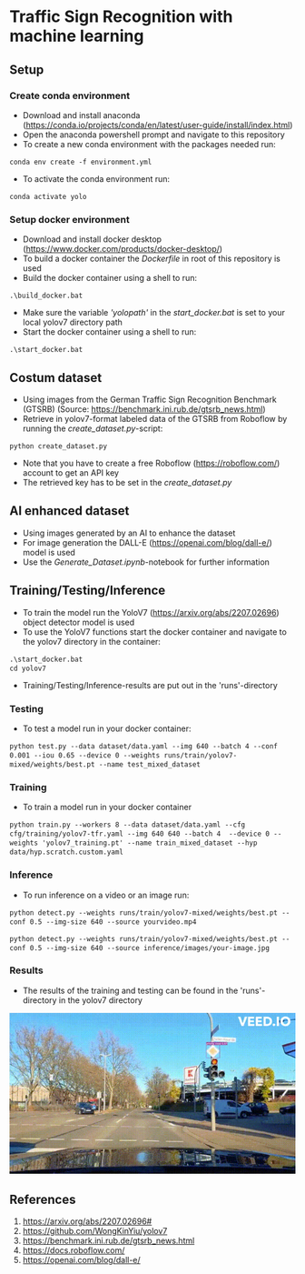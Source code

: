 # Traffic Sign Recognition with machine learning

## Setup
### Create conda environment
- Download and install anaconda (https://conda.io/projects/conda/en/latest/user-guide/install/index.html)
- Open the anaconda powershell prompt and navigate to this repository
- To create a new conda environment with the packages needed run:
```
conda env create -f environment.yml
``` 
- To activate the conda environment run:
```
conda activate yolo
``` 
### Setup docker environment
- Download and install docker desktop (https://www.docker.com/products/docker-desktop/)
- To build a docker container the *Dockerfile* in root of this repository is used
- Build the docker container using a shell to run:
```
.\build_docker.bat
```
- Make sure the variable *'yolopath'* in the *start_docker.bat* is set to your local yolov7 directory path
- Start the docker container using a shell to run:
```
.\start_docker.bat
```

## Costum dataset
- Using images from the German Traffic Sign Recognition Benchmark (GTSRB) (Source: https://benchmark.ini.rub.de/gtsrb_news.html)
- Retrieve in yolov7-format labeled data of the GTSRB from Roboflow by running the *create_dataset.py*-script:
```
python create_dataset.py
```
- Note that you have to create a free Roboflow (https://roboflow.com/) account to get an API key 
- The retrieved key has to be set in the *create_dataset.py*

## AI enhanced dataset
- Using images generated by an AI to enhance the dataset
- For image generation the DALL-E (https://openai.com/blog/dall-e/) model is used
- Use the *Generate_Dataset.ipynb*-notebook for further information

## Training/Testing/Inference 
- To train the model run the YoloV7 (https://arxiv.org/abs/2207.02696) object detector model is used
- To use the YoloV7 functions start the docker container and navigate to the yolov7 directory in the container:
```
.\start_docker.bat
cd yolov7
```
- Training/Testing/Inference-results are put out in the 'runs'-directory


### Testing
- To test a model run in your docker container:
```
python test.py --data dataset/data.yaml --img 640 --batch 4 --conf 0.001 --iou 0.65 --device 0 --weights runs/train/yolov7-mixed/weights/best.pt --name test_mixed_dataset
```

### Training
- To train a model run in your docker container
```
python train.py --workers 8 --data dataset/data.yaml --cfg cfg/training/yolov7-tfr.yaml --img 640 640 --batch 4  --device 0 --weights 'yolov7_training.pt' --name train_mixed_dataset --hyp data/hyp.scratch.custom.yaml
```

### Inference
- To run inference on a video or an image run:
```
python detect.py --weights runs/train/yolov7-mixed/weights/best.pt --conf 0.5 --img-size 640 --source yourvideo.mp4
```
```
python detect.py --weights runs/train/yolov7-mixed/weights/best.pt --conf 0.5 --img-size 640 --source inference/images/your-image.jpg
```
### Results
- The results of the training and testing can be found in the 'runs'-directory in the yolov7 directory

![Inference results (video source: https://www.youtube.com/watch?v=vAnMvYPkIQw&t=468s)](https://github.com/rico227/traffic-sign-recognition/blob/main/inference/inference_results.gif)


## References
1. https://arxiv.org/abs/2207.02696#
2. https://github.com/WongKinYiu/yolov7
3. https://benchmark.ini.rub.de/gtsrb_news.html
4. https://docs.roboflow.com/
5. https://openai.com/blog/dall-e/